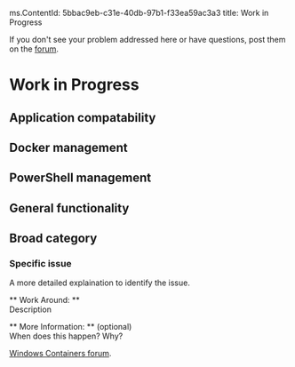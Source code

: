 ms.ContentId: 5bbac9eb-c31e-40db-97b1-f33ea59ac3a3
title: Work in Progress

If you don't see your problem addressed here or have questions, post them on the [forum](https://social.msdn.microsoft.com/Forums/en-US/home?forum=windowscontainers).

# Work in Progress

## Application compatability

## Docker management

## PowerShell management

## General functionality

## Broad category

### Specific issue
A more detailed explaination to identify the issue.

** Work Around: **  
Description

** More Information: ** (optional)  
When does this happen?  Why?



[Windows Containers forum](https://social.msdn.microsoft.com/Forums/en-US/home?forum=windowscontainers).